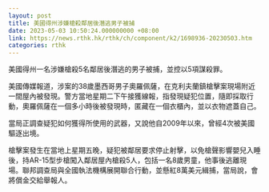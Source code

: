 ```yaml
---
layout: post
title: 美國得州涉嫌槍殺鄰居後潛逃男子被捕
date: 2023-05-03 10:50:24.000000000 +08:00
link: https://news.rthk.hk/rthk/ch/component/k2/1698936-20230503.htm
categories: rthk
---
```


美國得州一名涉嫌槍殺5名鄰居後潛逃的男子被捕，並控以5項謀殺罪。

美國傳媒報道，涉案的38歲墨西哥男子奧羅佩薩，在克利夫蘭鎮槍擊案現場附近一間屋內被發現。警方當地星期二下午接獲線報，指發現疑犯位置，隨即採取行動，奧羅佩薩在一個多小時後被發現時，匿藏在一個衣櫃內，並以衣物遮蓋自己。

當局正調查疑犯如何獲得所使用的武器，又說他自2009年以來，曾經4次被美國驅逐出境。

槍擊案發生在當地上星期五晚，疑犯被鄰居要求停止射擊，以免槍聲影響嬰兒入睡後，持AR-15型步槍闖入鄰居屋內槍殺5人，包括一名8歲男童，他事後逃離現場。聯邦調查局與全國執法機構展開聯合行動，並懸紅8萬美元緝捕，當局說，會將償金交給舉報人。
